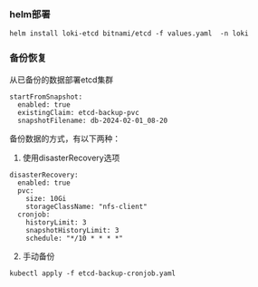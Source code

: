

### helm部署
```
helm install loki-etcd bitnami/etcd -f values.yaml  -n loki
```

### 备份恢复
从已备份的数据部署etcd集群
```
startFromSnapshot:
  enabled: true
  existingClaim: etcd-backup-pvc
  snapshotFilename: db-2024-02-01_08-20
```
备份数据的方式，有以下两种：

1. 使用disasterRecovery选项

```
disasterRecovery:
  enabled: true
  pvc:
    size: 10Gi
    storageClassName: "nfs-client"
  cronjob:
    historyLimit: 3
    snapshotHistoryLimit: 3
    schedule: "*/10 * * * *"
```

2. 手动备份
```
kubectl apply -f etcd-backup-cronjob.yaml
```
